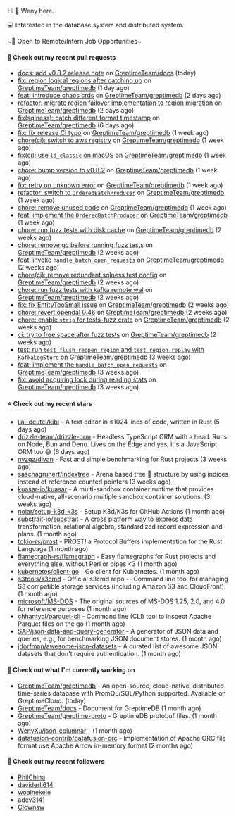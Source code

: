 Hi 👋 Weny here.

💻 Interested in the database system and distributed system.

~🍺 Open to Remote/Intern Job Opportunities~

#### 🔨 Check out my recent pull requests

- [docs: add v0.8.2 release note](https://github.com/GreptimeTeam/docs/pull/1017) on [GreptimeTeam/docs](https://github.com/GreptimeTeam/docs) (today)
- [fix: region logical regions after catching up](https://github.com/GreptimeTeam/greptimedb/pull/4176) on [GreptimeTeam/greptimedb](https://github.com/GreptimeTeam/greptimedb) (1 day ago)
- [feat: introduce chaos crds](https://github.com/GreptimeTeam/greptimedb/pull/4173) on [GreptimeTeam/greptimedb](https://github.com/GreptimeTeam/greptimedb) (2 days ago)
- [refactor: migrate region failover implementation to region migration](https://github.com/GreptimeTeam/greptimedb/pull/4172) on [GreptimeTeam/greptimedb](https://github.com/GreptimeTeam/greptimedb) (2 days ago)
- [fix(sqlness): catch different format timestamp](https://github.com/GreptimeTeam/greptimedb/pull/4149) on [GreptimeTeam/greptimedb](https://github.com/GreptimeTeam/greptimedb) (6 days ago)
- [fix: fix release CI typo](https://github.com/GreptimeTeam/greptimedb/pull/4147) on [GreptimeTeam/greptimedb](https://github.com/GreptimeTeam/greptimedb) (1 week ago)
- [chore(ci): switch to aws registry](https://github.com/GreptimeTeam/greptimedb/pull/4145) on [GreptimeTeam/greptimedb](https://github.com/GreptimeTeam/greptimedb) (1 week ago)
- [fix(ci): use `ld_classic` on macOS](https://github.com/GreptimeTeam/greptimedb/pull/4143) on [GreptimeTeam/greptimedb](https://github.com/GreptimeTeam/greptimedb) (1 week ago)
- [chore: bump version to v0.8.2](https://github.com/GreptimeTeam/greptimedb/pull/4141) on [GreptimeTeam/greptimedb](https://github.com/GreptimeTeam/greptimedb) (1 week ago)
- [fix: retry on unknown error](https://github.com/GreptimeTeam/greptimedb/pull/4138) on [GreptimeTeam/greptimedb](https://github.com/GreptimeTeam/greptimedb) (1 week ago)
- [refactor: switch to `OrderedBatchProducer`](https://github.com/GreptimeTeam/greptimedb/pull/4136) on [GreptimeTeam/greptimedb](https://github.com/GreptimeTeam/greptimedb) (1 week ago)
- [chore: remove unused code](https://github.com/GreptimeTeam/greptimedb/pull/4135) on [GreptimeTeam/greptimedb](https://github.com/GreptimeTeam/greptimedb) (1 week ago)
- [feat: implement the `OrderedBatchProducer`](https://github.com/GreptimeTeam/greptimedb/pull/4134) on [GreptimeTeam/greptimedb](https://github.com/GreptimeTeam/greptimedb) (1 week ago)
- [chore: run fuzz tests with disk cache](https://github.com/GreptimeTeam/greptimedb/pull/4118) on [GreptimeTeam/greptimedb](https://github.com/GreptimeTeam/greptimedb) (2 weeks ago)
- [chore: remove gc before running fuzz tests](https://github.com/GreptimeTeam/greptimedb/pull/4108) on [GreptimeTeam/greptimedb](https://github.com/GreptimeTeam/greptimedb) (2 weeks ago)
- [feat: invoke `handle_batch_open_requests`](https://github.com/GreptimeTeam/greptimedb/pull/4107) on [GreptimeTeam/greptimedb](https://github.com/GreptimeTeam/greptimedb) (2 weeks ago)
- [chore(ci): remove redundant sqlness test config](https://github.com/GreptimeTeam/greptimedb/pull/4106) on [GreptimeTeam/greptimedb](https://github.com/GreptimeTeam/greptimedb) (2 weeks ago)
- [chore: run fuzz tests with kafka remote wal](https://github.com/GreptimeTeam/greptimedb/pull/4105) on [GreptimeTeam/greptimedb](https://github.com/GreptimeTeam/greptimedb) (2 weeks ago)
- [fix: fix EntityTooSmall issue](https://github.com/GreptimeTeam/greptimedb/pull/4100) on [GreptimeTeam/greptimedb](https://github.com/GreptimeTeam/greptimedb) (2 weeks ago)
- [chore: revert opendal 0.46](https://github.com/GreptimeTeam/greptimedb/pull/4098) on [GreptimeTeam/greptimedb](https://github.com/GreptimeTeam/greptimedb) (2 weeks ago)
- [chore: enable `strip` for tests-fuzz crate](https://github.com/GreptimeTeam/greptimedb/pull/4093) on [GreptimeTeam/greptimedb](https://github.com/GreptimeTeam/greptimedb) (2 weeks ago)
- [ci: try to free space after fuzz tests](https://github.com/GreptimeTeam/greptimedb/pull/4089) on [GreptimeTeam/greptimedb](https://github.com/GreptimeTeam/greptimedb) (2 weeks ago)
- [test: run `test_flush_reopen_region` and `test_region_replay` with `KafkaLogStore`](https://github.com/GreptimeTeam/greptimedb/pull/4083) on [GreptimeTeam/greptimedb](https://github.com/GreptimeTeam/greptimedb) (3 weeks ago)
- [feat: implement the `handle_batch_open_requests`](https://github.com/GreptimeTeam/greptimedb/pull/4075) on [GreptimeTeam/greptimedb](https://github.com/GreptimeTeam/greptimedb) (3 weeks ago)
- [fix: avoid acquiring lock during reading stats](https://github.com/GreptimeTeam/greptimedb/pull/4070) on [GreptimeTeam/greptimedb](https://github.com/GreptimeTeam/greptimedb) (3 weeks ago)

#### ⭐ Check out my recent stars

- [ilai-deutel/kibi](https://github.com/ilai-deutel/kibi) - A text editor in ≤1024 lines of code, written in Rust (5 days ago)
- [drizzle-team/drizzle-orm](https://github.com/drizzle-team/drizzle-orm) - Headless TypeScript ORM with a head. Runs on Node, Bun and Deno. Lives on the Edge and yes, it&#39;s a JavaScript ORM too 😅 (6 days ago)
- [nvzqz/divan](https://github.com/nvzqz/divan) - Fast and simple benchmarking for Rust projects (3 weeks ago)
- [saschagrunert/indextree](https://github.com/saschagrunert/indextree) - Arena based tree 🌲 structure by using indices instead of reference counted pointers (3 weeks ago)
- [kuasar-io/kuasar](https://github.com/kuasar-io/kuasar) - A multi-sandbox container runtime that provides cloud-native, all-scenario multiple sandbox container solutions. (3 weeks ago)
- [nolar/setup-k3d-k3s](https://github.com/nolar/setup-k3d-k3s) - Setup K3d/K3s for GitHub Actions (1 month ago)
- [substrait-io/substrait](https://github.com/substrait-io/substrait) - A cross platform way to express data transformation, relational algebra, standardized record expression and plans. (1 month ago)
- [tokio-rs/prost](https://github.com/tokio-rs/prost) - PROST! a Protocol Buffers implementation for the Rust Language (1 month ago)
- [flamegraph-rs/flamegraph](https://github.com/flamegraph-rs/flamegraph) - Easy flamegraphs for Rust projects and everything else, without Perl or pipes &lt;3 (1 month ago)
- [kubernetes/client-go](https://github.com/kubernetes/client-go) - Go client for Kubernetes. (1 month ago)
- [s3tools/s3cmd](https://github.com/s3tools/s3cmd) - Official s3cmd repo -- Command line tool for managing S3 compatible storage services (including Amazon S3 and CloudFront). (1 month ago)
- [microsoft/MS-DOS](https://github.com/microsoft/MS-DOS) - The original sources of MS-DOS 1.25, 2.0, and 4.0 for reference purposes (1 month ago)
- [chhantyal/parquet-cli](https://github.com/chhantyal/parquet-cli) - Command line (CLI) tool to inspect Apache Parquet files on the go (1 month ago)
- [SAP/json-data-and-query-generator](https://github.com/SAP/json-data-and-query-generator) - A generator of JSON data and queries, e.g., for benchmarking JSON document stores. (1 month ago)
- [jdorfman/awesome-json-datasets](https://github.com/jdorfman/awesome-json-datasets) - A curated list of awesome JSON datasets that don&#39;t require authentication. (1 month ago)

#### 👷 Check out what I'm currently working on

- [GreptimeTeam/greptimedb](https://github.com/GreptimeTeam/greptimedb) - An open-source, cloud-native, distributed time-series database with PromQL/SQL/Python supported. Available on GreptimeCloud. (today)
- [GreptimeTeam/docs](https://github.com/GreptimeTeam/docs) - Document for GreptimeDB (1 month ago)
- [GreptimeTeam/greptime-proto](https://github.com/GreptimeTeam/greptime-proto) - GreptimeDB protobuf files. (1 month ago)
- [WenyXu/json-columnar](https://github.com/WenyXu/json-columnar) -  (1 month ago)
- [datafusion-contrib/datafusion-orc](https://github.com/datafusion-contrib/datafusion-orc) - Implementation of Apache ORC file format use Apache Arrow in-memory format (2 months ago)

#### 👯 Check out my recent followers

- [PhilChina](https://github.com/PhilChina)
- [daviderli614](https://github.com/daviderli614)
- [woaihekele](https://github.com/woaihekele)
- [adev3141](https://github.com/adev3141)
- [Clownsw](https://github.com/Clownsw)


